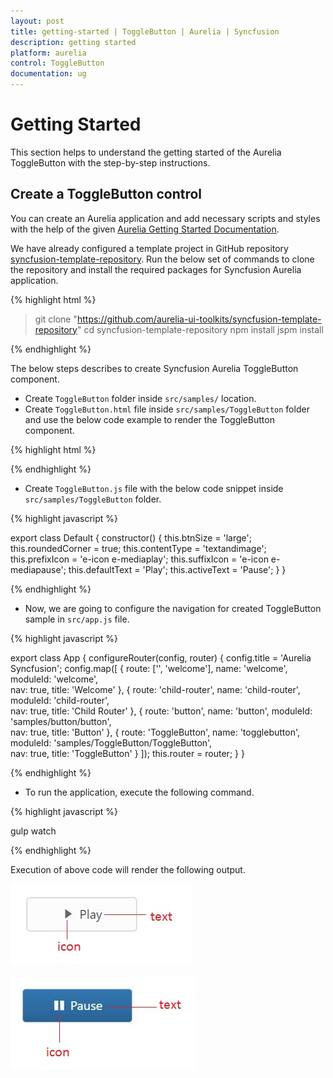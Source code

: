 ```yaml
---
layout: post
title: getting-started | ToggleButton | Aurelia | Syncfusion
description: getting started
platform: aurelia
control: ToggleButton
documentation: ug
---
```


# Getting Started

This section helps to understand the getting started of the Aurelia ToggleButton with the step-by-step instructions.

## Create a ToggleButton control

You can create an Aurelia application and add necessary scripts and styles with the help of the given [Aurelia Getting Started Documentation](https://help.syncfusion.com/aurelia/overview).

We have already configured a template project in GitHub repository [syncfusion-template-repository](https://github.com/aurelia-ui-toolkits/syncfusion-template-repository). Run the below set of commands to clone the repository and install the required packages for Syncfusion Aurelia application.

{% highlight html %}

> git clone "https://github.com/aurelia-ui-toolkits/syncfusion-template-repository"
> cd syncfusion-template-repository
> npm install
> jspm install

{% endhighlight %}

The below steps describes to create Syncfusion Aurelia ToggleButton component.

* Create `ToggleButton` folder inside `src/samples/` location.
* Create `ToggleButton.html` file inside `src/samples/ToggleButton` folder and use the below code example to render the ToggleButton component.

{% highlight html %}

<template>
       <input id="toggleBtn" type="checkbox" ej-toggle-button="e-size.bind: btnSize;
                        e-show-rounded-corner.bind: roundedCorner;
                        e-content-type.bind: contentType;
                        e-default-prefix-icon.bind:prefixIcon;
                        e-active-prefix-icon.bind: suffixIcon;
                        e-default-text.bind: defaultText;
                        e-active-text.bind: activeText></input>
                        <label for="toggleBtn">Toggle</label>
</template>

{% endhighlight %}

* Create `ToggleButton.js` file with the below code snippet inside `src/samples/ToggleButton` folder.

{% highlight javascript %}

export class Default {
    constructor() {
      this.btnSize = 'large';
      this.roundedCorner = true;
      this.contentType = 'textandimage';
      this.prefixIcon = 'e-icon e-mediaplay';
      this.suffixIcon = 'e-icon e-mediapause';
      this.defaultText = 'Play';
      this.activeText = 'Pause';
    }
}

{% endhighlight %}

* Now, we are going to configure the navigation for created ToggleButton sample in `src/app.js` file.

{% highlight javascript %}

export class App {
 configureRouter(config, router) {
  config.title = 'Aurelia Syncfusion';
  config.map([
   { route: ['', 'welcome'], name: 'welcome', moduleId: 'welcome',                              
                nav: true, title: 'Welcome' },
   { route: 'child-router',  name: 'child-router', moduleId: 'child-router',                         
                nav: true, title: 'Child Router' },
   { route: 'button',        name: 'button', moduleId: 'samples/button/button',                
                nav: true, title: 'Button' },
   { route: 'ToggleButton',        name: 'togglebutton', moduleId: 'samples/ToggleButton/ToggleButton',                
                nav: true, title: 'ToggleButton' }
 ]);
 this.router = router;
 }
}

{% endhighlight %}


* To run the application, execute the following command.

{% highlight javascript %}

gulp watch

{% endhighlight %}

Execution of above code will render the following output.

![Create a ToggleButton control](getting-started-images/getting-started-img1.JPG) 

![Create a ToggleButton control](getting-started-images/getting-started-img2.JPG) 